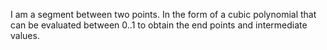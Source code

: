 I am a segment between two points. In the form of a cubic polynomial that can be evaluated between 0..1 to obtain the end points and intermediate values.
